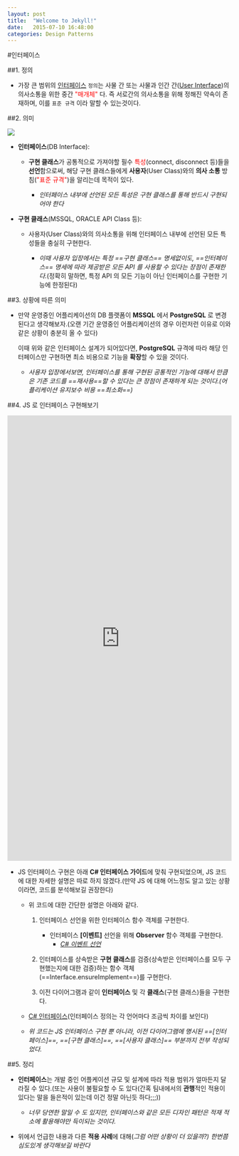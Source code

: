 ```yaml
---
layout: post
title:  "Welcome to Jekyll!"
date:   2015-07-10 16:48:00
categories: Design Patterns
---
```

#인터페이스

##1. 정의

- 가장 큰 범위의 [인터페이스](https://ko.wikipedia.org/wiki/%EC%9D%B8%ED%84%B0%ED%8E%98%EC%9D%B4%EC%8A%A4) `정의`는 사물 간 또는 사물과 인간 간([User Interface](https://ko.wikipedia.org/wiki/%EC%82%AC%EC%9A%A9%EC%9E%90_%EC%9D%B8%ED%84%B0%ED%8E%98%EC%9D%B4%EC%8A%A4))의 의사소통을 위한 중간 <span style="color:red">"매개체"</span> 다. 즉 서로간의 의사소통을 위해 정해진 약속이 존재하며, 이를 `표준 규격` 이라 말할 수 있는것이다.

##2. 의미

![](/Users/sgjeon/blog_doc/img/interface_diagram.png?4)

- **인터페이스**(DB Interface):

	- **구현 클래스**가 공통적으로 가져야할 필수 <span style="color:red">특성</span>(connect, disconnect 등)들을 **선언**함으로써, 해당 구현 클래스들에게 **사용자**(User Class)와의 **의사 소통** 방침(<span style="color:red">"표준 규격"</span>)을 알리는데 목적이 있다.

		- *인터페이스 내부에 선언된 모든 특성은 구현 클래스를 통해 반드시 구현되어야 한다*

- **구현 클래스**(MSSQL, ORACLE API Class 등):

	- 사용자(User Class)와의 의사소통을 위해 인터페이스 내부에 선언된 모든 특성들을 충실히 구현한다.

		- *이때 사용자 입장에서는 특정 ==구현 클래스== 명세없이도, ==인터페이스== 명세에 따라 제공받은 모든 API 를 사용할 수 있다는 장점이 존재한다.*(정확히 말하면, 특정 API 의 모든 기능이 아닌 인터페이스를 구현한 기능에 한정된다)

##3. 상황에 따른 의미

- 만약 운영중인 어플리케이션의 DB 플랫폼이 **MSSQL** 에서 **PostgreSQL** 로 변경된다고 생각해보자.(오랜 기간 운영중인 어플리케이션의 경우 이런저런 이유로 이와 같은 상황이 충분히 올 수 있다)

	이때 위와 같은 인터페이스 설계가 되어있다면, **PostgreSQL** 규격에 따라 해당 인터페이스만 구현하면 최소 비용으로 기능을 **확장**할 수 있을 것이다.

	- *사용자 입장에서보면, 인터페이스를 통해 구현된 공통적인 기능에 대해서 만큼은 기존 코드를 ==재사용==할 수 있다는 큰 장점이 존재하게 되는 것이다.(어플리케이션 유지보수 비용 ==최소화==)*

##4. JS 로 인터페이스 구현해보기

<iframe width="100%" height="1000" src="http://jsfiddle.net/mohwa/jzu5r06e/3/embedded/js" allowfullscreen="allowfullscreen" frameborder="0"></iframe>

- JS 인터페이스 구현은 아래 **C# 인터페이스 가이드**에 맞춰 구현되었으며, JS 코드에 대한 자세한 설명은 따로 하지 않겠다.(만약 JS 에 대해 어느정도 알고 있는 상황이라면, 코드를 분석해보길 권장한다)

	- 위 코드에 대한 간단한 설명은 아래와 같다.

		1. 인터페이스 선언을 위한 인터페이스 함수 객체를 구현한다.

			- 인터페이스 **[이벤트]** 선언을 위해 **Observer** 함수 객체를 구현한다.
				- *[C# 이벤트 선언](https://msdn.microsoft.com/ko-kr/library/awbftdfh.aspx)*

		2. 인터페이스를 상속받은 **구현 클래스**를 검증(상속받은 인터페이스를 모두 구현했는지에 대한 검증)하는 함수 객체(==Interface.ensureImplement==)를 구현한다.

		3. 이전 다이어그램과 같이 **인터페이스** 및 각 **클래스**(구현 클래스)들을 구현한다.

	- [C# 인터페이스](https://msdn.microsoft.com/ko-kr/library/ms173156.aspx)(인터페이스 정의는 각 언어마다 조금씩 차이를 보인다)

	- *위 코드는 JS 인터페이스 구현 뿐 아니라, 이전 다이어그램에 명시된 ==[인터페이스]==, ==[구현 클래스]==, ==[사용자 클래스]== 부분까지 전부 작성되었다.*

##5. 정리

- **인터페이스**는 개발 중인 어플케이션 규모 및 설계에 따라 적용 범위가 얼마든지 달라질 수 있다.(또는 사용이 불필요할 수 도 있다(간혹 팀내에서의 **관행**적인 적용이 있다는 말을 들은적이 있는데 이건 정말 아닌듯 하다;;;))

	- *너무 당연한 말일 수 도 있지만, 인터페이스와 같은 모든 디자인 패턴은 적재 적소에 활용해야만 득이되는 것이다.*

- 위에서 언급한 내용과 다른 **적용 사례**에 대해(*그럼 어떤 상황이 더 있을까?) 한번쯤 심도있게 생각해보길 바란다*


















